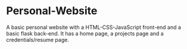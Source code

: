 # Personal-Website
A basic personal website with a HTML-CSS-JavaScript front-end and a basic flask back-end. It has a home page, a projects page and a credentials/resume page.

